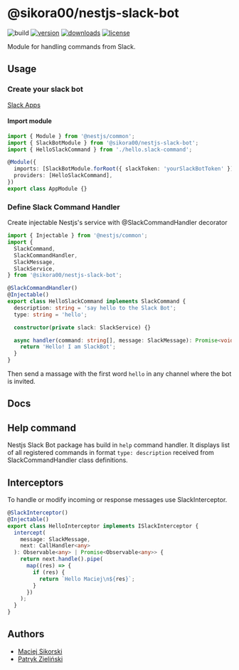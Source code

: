 # @sikora00/nestjs-slack-bot

![build](https://github.com/sikora00/packages/workflows/sikora00/nestjs-slack-bot%20master%20workflow/badge.svg)
[![version](https://img.shields.io/npm/v/@sikora00/nestjs-slack-bot.svg)](https://www.npmjs.com/package/@sikora00/nestjs-slack-bot)
[![downloads](https://img.shields.io/npm/dt/@sikora00/nestjs-slack-bot.svg)](https://www.npmjs.com/package/@sikora00/nestjs-slack-bot)
[![license](https://img.shields.io/npm/l/@sikora00/nestjs-slack-bot.svg)](https://github.com/Sikora00/packages/blob/master/LICENSE)

Module for handling commands from Slack.

## Usage

### Create your slack bot

[Slack Apps](https://api.slack.com/apps)

#### Import module

```typescript
import { Module } from '@nestjs/common';
import { SlackBotModule } from '@sikora00/nestjs-slack-bot';
import { HelloSlackCommand } from './hello.slack-command';

@Module({
  imports: [SlackBotModule.forRoot({ slackToken: 'yourSlackBotToken' })],
  providers: [HelloSlackCommand],
})
export class AppModule {}
```

### Define Slack Command Handler

Create injectable Nestjs's service with @SlackCommandHandler decorator

```typescript
import { Injectable } from '@nestjs/common';
import {
  SlackCommand,
  SlackCommandHandler,
  SlackMessage,
  SlackService,
} from '@sikora00/nestjs-slack-bot';

@SlackCommandHandler()
@Injectable()
export class HelloSlackCommand implements SlackCommand {
  description: string = 'say hello to the Slack Bot';
  type: string = 'hello';

  constructor(private slack: SlackService) {}

  async handler(command: string[], message: SlackMessage): Promise<void> {
    return 'Hello! I am SlackBot';
  }
}
```

Then send a massage with the first word `hello` in any channel where the bot is invited.

## Docs

## Help command

Nestjs Slack Bot package has build in `help` command handler. It displays list of all registered commands in format `type: description` received from SlackCommandHandler class definitions.

## Interceptors

To handle or modify incoming or response messages use SlackInterceptor.

```typescript
@SlackInterceptor()
@Injectable()
export class HelloInterceptor implements ISlackInterceptor {
  intercept(
    message: SlackMessage,
    next: CallHandler<any>
  ): Observable<any> | Promise<Observable<any>> {
    return next.handle().pipe(
      map((res) => {
        if (res) {
          return `Hello Maciej\n${res}`;
        }
      })
    );
  }
}
```

## Authors

- [Maciej Sikorski](https://github.com/Sikora00)
- [Patryk Zieliński](https://github.com/patryk-zielinski93)
